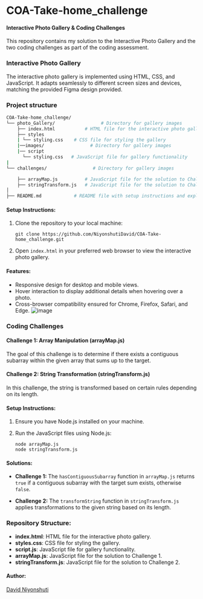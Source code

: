 # COA-Take-home_challenge
#### Interactive Photo Gallery & Coding Challenges

This repository contains my solution to the Interactive Photo Gallery and the two coding challenges as part of the coding assessment.

### Interactive Photo Gallery

The interactive photo gallery is implemented using HTML, CSS, and JavaScript. It adapts seamlessly to different screen sizes and devices, matching the provided Figma design provided.
### Project structure
```bash
COA-Take-home_challenge/
└── photo_Gallery/                 # Directory for gallery images
    ├── index.html           # HTML file for the interactive photo gallery
    ├── styles
    | └── styling.css    # CSS file for styling the gallery
    |──images/                 # Directory for gallery images
    |── script
      └── styling.css   # JavaScript file for gallery functionality
|
└── challenges/                 # Directory for gallery images

    ├── arrayMap.js          # JavaScript file for the solution to Challenge 1
    ├── stringTransform.js   # JavaScript file for the solution to Challenge 2
│
├── README.md            # README file with setup instructions and explanations

```

#### Setup Instructions:

1. Clone the repository to your local machine:
    ```
    git clone https://github.com/NiyonshutiDavid/COA-Take-home_challenge.git
    ```

2. Open `index.html` in your preferred web browser to view the interactive photo gallery.

#### Features:

- Responsive design for desktop and mobile views.
- Hover interaction to display additional details when hovering over a photo.
- Cross-browser compatibility ensured for Chrome, Firefox, Safari, and Edge.
![image](https://github.com/NiyonshutiDavid/COA-Take-home_challenge/assets/144002340/e97d5e6a-b085-4395-aff5-95bcd0c0d9a8)


### Coding Challenges

#### Challenge 1: Array Manipulation (arrayMap.js)

The goal of this challenge is to determine if there exists a contiguous subarray within the given array that sums up to the target.

#### Challenge 2: String Transformation (stringTransform.js)

In this challenge, the string is transformed based on certain rules depending on its length.

#### Setup Instructions:

1. Ensure you have Node.js installed on your machine.

2. Run the JavaScript files using Node.js:
    ```
    node arrayMap.js
    node stringTransform.js
    ```

#### Solutions:

- **Challenge 1:** The `hasContiguousSubarray` function in `arrayMap.js` returns `true` if a contiguous subarray with the target sum exists, otherwise `false`.
  
- **Challenge 2:** The `transformString` function in `stringTransform.js` applies transformations to the given string based on its length.

### Repository Structure:

- **index.html**: HTML file for the interactive photo gallery.
- **styles.css**: CSS file for styling the gallery.
- **script.js**: JavaScript file for gallery functionality.
- **arrayMap.js**: JavaScript file for the solution to Challenge 1.
- **stringTransform.js**: JavaScript file for the solution to Challenge 2.

#### Author:

[David Niyonshuti](https://github.com/NiyonshutiDavid)
